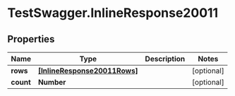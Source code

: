 # TestSwagger.InlineResponse20011

## Properties

Name | Type | Description | Notes
------------ | ------------- | ------------- | -------------
**rows** | [**[InlineResponse20011Rows]**](InlineResponse20011Rows.md) |  | [optional] 
**count** | **Number** |  | [optional] 


